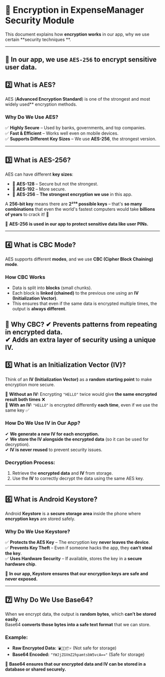 # 🔐 Encryption in ExpenseManager Security Module

This document explains how **encryption works** in our app, why we use certain **security techniques
**.

---
📌 **In our app, we use** `AES-256` **to encrypt sensitive user data.**
---

## **2️⃣ What is AES?**

AES (**Advanced Encryption Standard**) is one of the strongest and most widely used** encryption
methods.

### **Why Do We Use AES?**

✅ **Highly Secure** – Used by banks, governments, and top companies.  
✅ **Fast & Efficient** – Works well even on mobile devices.  
✅ **Supports Different Key Sizes** – We use **AES-256**, the strongest version.

---

## **3️⃣ What is AES-256?**

AES can have different **key sizes**:

- 🔹 **AES-128** – Secure but not the strongest.
- 🔹 **AES-192** – More secure.
- 🔹 **AES-256** – **The strongest encryption we use** in this app.

A **256-bit key** means there are **2²⁵⁶ possible keys** – that's **so many combinations** that even
the world's fastest computers would take **billions of years** to crack it! 🚀

📌 **AES-256 is used in our app to protect sensitive data like user PINs.**

---

## **4️⃣ What is CBC Mode?**

AES supports different **modes**, and we use **CBC (Cipher Block Chaining) mode**.

### **How CBC Works**

- Data is split into **blocks** (small chunks).
- Each block is **linked (chained)** to the previous one using an **IV (Initialization Vector)**.
- This ensures that even if the same data is encrypted multiple times, the output is **always
  different**.

📌 **Why CBC?**
✔ **Prevents patterns from repeating** in encrypted data.  
✔ **Adds an extra layer of security** using a **unique IV**.
---

## **5️⃣ What is an Initialization Vector (IV)?**

Think of an **IV (Initialization Vector)** as a **random starting point** to make encryption more
secure.

📌 **Without an IV:** Encrypting `"HELLO"` twice would give **the same encrypted result both times**
❌  
📌 **With an IV:** `"HELLO"` is encrypted differently **each time**, even if we use the same key ✅

### **How Do We Use IV in Our App?**

✔ **We generate a new IV for each encryption.**  
✔ **We store the IV alongside the encrypted data** (so it can be used for decryption).  
✔ **IV is never reused** to prevent security issues.

### **Decryption Process:**

1. Retrieve the **encrypted data** and **IV** from storage.
2. Use the **IV** to correctly decrypt the data using the same AES key.

---

## **6️⃣ What is Android Keystore?**

Android **Keystore** is a **secure storage area** inside the phone where **encryption keys** are
stored safely.

### **Why Do We Use Keystore?**

✅ **Protects the AES Key** – The encryption key **never leaves the device**.  
✅ **Prevents Key Theft** – Even if someone hacks the app, they **can’t steal the key**.  
✅ **Uses Hardware Security** – If available, stores the key in a **secure hardware chip**.

📌 **In our app, Keystore ensures that our encryption keys are safe and never exposed.**

---

## **7️⃣ Why Do We Use Base64?**

When we encrypt data, the output is **random bytes**, which **can’t be stored easily**.  
Base64 **converts those bytes into a safe text format** that we can store.

### **Example:**

- **Raw Encrypted Data:** `💣🤯🎲📦⚡` (Not safe for storage)
- **Base64 Encoded:** `"YWJjZGVmZ2hpamtsbW5vcA=="` (Safe for storage)

📌 **Base64 ensures that our encrypted data and IV can be stored in a database or shared securely.**
